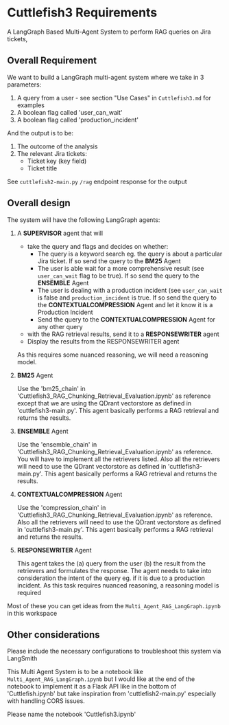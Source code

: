 # Cuttlefish3 Requirements 
A LangGraph Based Multi-Agent System to perform RAG queries on Jira tickets, 

## Overall Requirement

We want to build a LangGraph multi-agent system where we take in 3 parameters:

1. A query from a user - see section "Use Cases" in `Cuttlefish3.md` for examples
2. A boolean flag called 'user_can_wait'  
3. A boolean flag called 'production_incident'

And the output is to be:

1. The outcome of the analysis
2. The relevant Jira tickets:
   - Ticket key (key field)
   - Ticket title

See `cuttlefish2-main.py` `/rag` endpoint response for the output

## Overall design

The system will have the following LangGraph agents:

1. A **SUPERVISOR** agent that will 

   - take the query and flags and decides on whether:
     * The query is a keyword search eg. the query is about a particular Jira ticket. If so send the query to the **BM25** Agent
     * The user is able wait for a more comprehensive result (see `user_can_wait` flag to be true). If so send the query to the **ENSEMBLE** Agent
     * The user is dealing with a production incident (see `user_can_wait` is false and `production_incident` is true. If so send the query to the **CONTEXTUALCOMPRESSION** Agent and let it know it is a Production Incident
     * Send the query to the **CONTEXTUALCOMPRESSION** Agent for any other query
   - with the RAG retrieval results, send it to a **RESPONSEWRITER** agent 
   - Display the results from the RESPONSEWRITER agent

   As this requires some nuanced reasoning, we will need a reasoning model. 

2. **BM25** Agent
   
   Use the 'bm25_chain' in 'Cuttlefish3_RAG_Chunking_Retrieval_Evaluation.ipynb' as reference except that we are using the QDrant vectorstore as defined in 'cuttlefish3-main.py'. This agent basically performs a RAG retrieval and returns the results.  

3. **ENSEMBLE** Agent

	Use the 'ensemble_chain' in 'Cuttlefish3_RAG_Chunking_Retrieval_Evaluation.ipynb' as reference. You will have to implement all the retrievers listed. Also all the retrievers will need to use the QDrant vectorstore as defined in 'cuttlefish3-main.py'. This agent basically performs a RAG retrieval and returns the results.

4. **CONTEXTUALCOMPRESSION** Agent

	Use the 'compression_chain' in 'Cuttlefish3_RAG_Chunking_Retrieval_Evaluation.ipynb' as reference. Also all the retrievers will need to use the QDrant vectorstore as defined in 'cuttlefish3-main.py'. This agent basically performs a RAG retrieval and returns the results.

5. **RESPONSEWRITER** Agent

	This agent takes the (a) query from the user (b) the result from the retrievers and formulates the response. The agent needs to take into consideration the intent of the query eg. if it is due to a production incident. As this task requires nuanced reasoning, a reasoning model is required
	
Most of these you can get ideas from the `Multi_Agent_RAG_LangGraph.ipynb` in this workspace 


## Other considerations

Please include the necessary configurations to troubleshoot this system via LangSmith 

This Multi Agent System is to be a notebook like `Multi_Agent_RAG_LangGraph.ipynb` but I would like at the end of the notebook to implement it as a Flask API like in the bottom of 'Cuttlefish.ipynb' but take inspiration from 'cuttlefish2-main.py' especially with handling CORS issues. 

Please name the notebook 'Cuttlefish3.ipynb'

